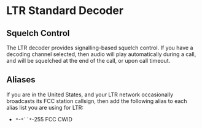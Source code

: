 # LTR Standard Decoder #

## Squelch Control ##

The LTR decoder provides signalling-based squelch control.  If you have a decoding channel selected, then audio will play automatically during a call, and will be squelched at the end of the call, or upon call timeout.

## Aliases ##

If you are in the United States, and your LTR network occasionally broadcasts its FCC station callsign, then add the following alias to each alias list you are using for LTR:

  * `*`-`*``*`-255 FCC CWID